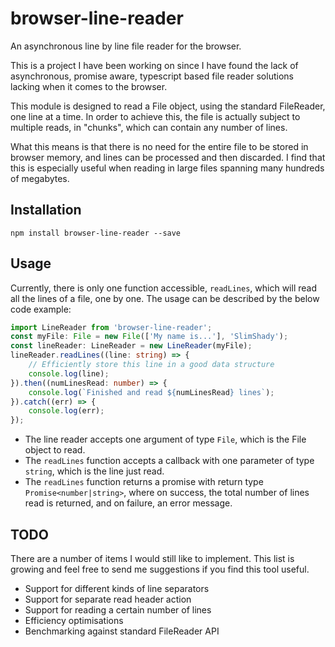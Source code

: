 # browser-line-reader
An asynchronous line by line file reader for the browser.

This is a project I have been working on since I have found
the lack of asynchronous, promise aware, typescript based file reader
solutions lacking when it comes to the browser.

This module is designed to read a File object, using the standard
FileReader, one line at a time. In order to achieve this, the file is
actually subject to multiple reads, in "chunks", which can contain
any number of lines.

What this means is that there is no need for the entire file to be stored
in browser memory, and lines can be processed and then discarded. I find
that this is especially useful when reading in large files spanning many
hundreds of megabytes.

## Installation
```
npm install browser-line-reader --save
```

## Usage

Currently, there is only one function accessible, ```readLines```,
which will read all the lines of a file, one by one. The usage
can be described by the below code example:

```typescript
import LineReader from 'browser-line-reader';
const myFile: File = new File(['My name is...'], 'SlimShady');
const lineReader: LineReader = new LineReader(myFile);
lineReader.readLines((line: string) => {
	// Efficiently store this line in a good data structure
	console.log(line);
}).then((numLinesRead: number) => {
	console.log(`Finished and read ${numLinesRead} lines`);
}).catch((err) => {
	console.log(err);
});
```

- The line reader accepts one argument of type ```File```,
which is the File object to read.
- The ```readLines``` function accepts a callback with
one parameter of type ```string```, which is the line just read.
- The ```readLines``` function returns a promise with return type
```Promise<number|string>```, where on success, the total number of
lines read is returned, and on failure, an error message.

## TODO

There are a number of items I would still like to implement.
This list is growing and feel free to send me suggestions if you
find this tool useful.

- Support for different kinds of line separators
- Support for separate read header action
- Support for reading a certain number of lines
- Efficiency optimisations
- Benchmarking against standard FileReader API